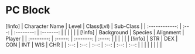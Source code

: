 # PC Block


[!info]
| Character Name | Level | Class(Lvl) | Sub-Class |
| :------------: | :---: | :--------: | :-------: |
|                |       |            |           | 
[!info]
| Background | Species | Alignment | Player |
| :--------: | :-----: | :-------: | :----: |
|            |         |           |        | 
[!info]
| STR  | DEX  | CON  | INT  | WIS  | CHR  |
| :--: | :--: | :--: | :--: | :--: | :--: |
|      |      |      |      |      |      |
